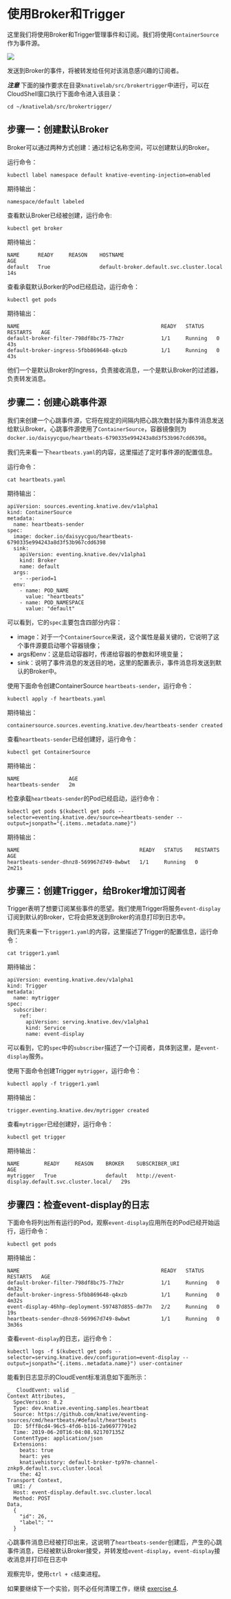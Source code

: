 # 使用Broker和Trigger

这里我们将使用Broker和Trigger管理事件和订阅。我们将使用`ContainerSource`作为事件源。

![](https://github.com/daisy-ycguo/knativelab/raw/master/images/Knative-triggermode.png)

发送到Broker的事件，将被转发给任何对该消息感兴趣的订阅者。

***注意*** 下面的操作要求在目录`knativelab/src/brokertrigger`中进行，可以在CloudShell窗口执行下面命令进入该目录：
```
cd ~/knativelab/src/brokertrigger/
```

## 步骤一：创建默认Broker

Broker可以通过两种方式创建：通过标记名称空间，可以创建默认的Broker。

运行命令：
```text
kubectl label namespace default knative-eventing-injection=enabled
```

期待输出：
```
namespace/default labeled
```

查看默认Broker已经被创建，运行命令:
```text
kubectl get broker
```

期待输出：
```
NAME      READY     REASON    HOSTNAME                                   AGE
default   True                default-broker.default.svc.cluster.local   14s
```

查看承载默认Borker的Pod已经启动，运行命令：
```
kubectl get pods
```

期待输出：
```
NAME                                              READY   STATUS    RESTARTS   AGE
default-broker-filter-798df8bc75-77m2r            1/1     Running   0          43s
default-broker-ingress-5fbb869648-q4xzb           1/1     Running   0          43s
```
他们一个是默认Broker的Ingress，负责接收消息，一个是默认Broker的过滤器，负责转发消息。

## 步骤二：创建心跳事件源

我们来创建一个心跳事件源，它将在规定的间隔内把心跳次数封装为事件消息发送给默认Broker。心跳事件源使用了`ContainerSource`，容器镜像则为`docker.io/daisyycguo/heartbeats-6790335e994243a8d3f53b967cdd6398`。

我们先来看一下`heartbeats.yaml`的内容，这里描述了定时事件源的配置信息。

运行命令：
```text
cat heartbeats.yaml
```

期待输出：
```
apiVersion: sources.eventing.knative.dev/v1alpha1
kind: ContainerSource
metadata:
  name: heartbeats-sender
spec:
  image: docker.io/daisyycguo/heartbeats-6790335e994243a8d3f53b967cdd6398
  sink:
    apiVersion: eventing.knative.dev/v1alpha1
    kind: Broker
    name: default
  args:
    - --period=1
  env:
    - name: POD_NAME
      value: "heartbeats"
    - name: POD_NAMESPACE
      value: "default"
```

可以看到，它的`spec`主要包含四部分内容：
- image：对于一个`ContainerSource`来说，这个属性是最关键的，它说明了这个事件源要启动哪个容器镜像；
- args和env：这是启动容器时，传递给容器的参数和环境变量；
- sink：说明了事件消息的发送目的地，这里的配置表示，事件消息将发送到默认的Broker中。

使用下面命令创建ContainerSource `heartbeats-sender`，运行命令：
```text
kubectl apply -f heartbeats.yaml
```

期待输出：
```
containersource.sources.eventing.knative.dev/heartbeats-sender created
```

查看`heartbeats-sender`已经创建好，运行命令：
```text
kubectl get ContainerSource
```

期待输出：
```
NAME                AGE
heartbeats-sender   2m
```

检查承载`heartbeats-sender`的Pod已经启动，运行命令：
```
kubectl get pods $(kubectl get pods --selector=eventing.knative.dev/source=heartbeats-sender --output=jsonpath="{.items..metadata.name}")
```

期待输出：
```
NAME                                       READY   STATUS    RESTARTS   AGE
heartbeats-sender-dhnz8-569967d749-8wbwt   1/1     Running   0          2m21s
```

## 步骤三：创建Trigger，给Broker增加订阅者

Trigger表明了想要订阅某些事件的愿望。我们使用Trigger将服务`event-display`订阅到默认的Broker，它将会把发送到Broker的消息打印到日志中。

我们先来看一下`trigger1.yaml`的内容，这里描述了Trigger的配置信息，运行命令：
```text
cat trigger1.yaml
```

期待输出：
```
apiVersion: eventing.knative.dev/v1alpha1
kind: Trigger
metadata:
  name: mytrigger
spec:
  subscriber:
    ref:
      apiVersion: serving.knative.dev/v1alpha1
      kind: Service
      name: event-display
```

可以看到，它的`spec`中的`subscriber`描述了一个订阅者，具体到这里，是`event-display`服务。

使用下面命令创建Trigger `mytrigger`，运行命令：
```text
kubectl apply -f trigger1.yaml
```

期待输出：
```
trigger.eventing.knative.dev/mytrigger created
```

查看`mytrigger`已经创建好，运行命令：
```text
kubectl get trigger
```

期待输出：
```
NAME        READY     REASON    BROKER    SUBSCRIBER_URI                                    AGE
mytrigger   True                default   http://event-display.default.svc.cluster.local/   29s
```

## 步骤四：检查event-display的日志

下面命令将列出所有运行的Pod，观察`event-display`应用所在的Pod已经开始运行，运行命令：
```
kubectl get pods
```

期待输出：
```
NAME                                              READY   STATUS    RESTARTS   AGE
default-broker-filter-798df8bc75-77m2r            1/1     Running   0          4m32s
default-broker-ingress-5fbb869648-q4xzb           1/1     Running   0          4m32s
event-display-46hhp-deployment-597487d855-dm77n   2/2     Running   0          19s
heartbeats-sender-dhnz8-569967d749-8wbwt          1/1     Running   0          3m36s
```

查看`event-display`的日志，运行命令：
```
kubectl logs -f $(kubectl get pods --selector=serving.knative.dev/configuration=event-display --output=jsonpath="{.items..metadata.name}") user-container
```

能看到日志显示的CloudEvent标准消息如下面所示：
```
_  CloudEvent: valid _
Context Attributes,
  SpecVersion: 0.2
  Type: dev.knative.eventing.samples.heartbeat
  Source: https://github.com/knative/eventing-sources/cmd/heartbeats/#default/heartbeats
  ID: 5fff8cd4-96c5-4fd6-b116-2a96977791e2
  Time: 2019-06-20T16:04:08.921707135Z
  ContentType: application/json
  Extensions:
    beats: true
    heart: yes
    knativehistory: default-broker-tp97m-channel-znkp9.default.svc.cluster.local
    the: 42
Transport Context,
  URI: /
  Host: event-display.default.svc.cluster.local
  Method: POST
Data,
  {
    "id": 26,
    "label": ""
  }
```
心跳事件消息已经被打印出来，这说明了`heartbeats-sender`创建后，产生的心跳事件消息，已经被默认Broker接受，并转发给`event-display`，`event-display`接收消息并打印在日志中

观察完毕，使用`ctrl + c`结束进程。

如果要继续下一个实验，则不必任何清理工作，继续 [exercise 4](./exercise-4.md).

